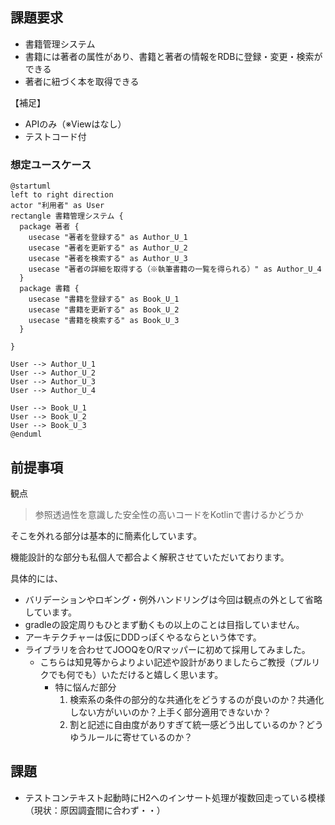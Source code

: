 ## 課題要求
- 書籍管理システム
- 書籍には著者の属性があり、書籍と著者の情報をRDBに登録・変更・検索ができる
- 著者に紐づく本を取得できる

【補足】
- APIのみ（※Viewはなし）
- テストコード付

### 想定ユースケース
```puml
@startuml
left to right direction
actor "利用者" as User
rectangle 書籍管理システム {
  package 著者 {
    usecase "著者を登録する" as Author_U_1
    usecase "著者を更新する" as Author_U_2
    usecase "著者を検索する" as Author_U_3
    usecase "著者の詳細を取得する（※執筆書籍の一覧を得られる）" as Author_U_4
  }
  package 書籍 {
    usecase "書籍を登録する" as Book_U_1
    usecase "書籍を更新する" as Book_U_2
    usecase "書籍を検索する" as Book_U_3
  }
  
}

User --> Author_U_1
User --> Author_U_2
User --> Author_U_3
User --> Author_U_4

User --> Book_U_1
User --> Book_U_2
User --> Book_U_3
@enduml
```

## 前提事項

観点
> 参照透過性を意識した安全性の高いコードをKotlinで書けるかどうか

そこを外れる部分は基本的に簡素化しています。

機能設計的な部分も私個人で都合よく解釈させていただいております。

具体的には、
- バリデーションやロギング・例外ハンドリングは今回は観点の外として省略しています。
- gradleの設定周りもひとまず動くもの以上のことは目指していません。
- アーキテクチャーは仮にDDDっぽくやるならという体です。
- ライブラリを合わせてJOOQをO/Rマッパーに初めて採用してみました。
  - こちらは知見等からよりよい記述や設計がありましたらご教授（プルリクでも何でも）いただけると嬉しく思います。
    - 特に悩んだ部分
      1. 検索系の条件の部分的な共通化をどうするのが良いのか？共通化しない方がいいのか？上手く部分適用できないか？
      2. 割と記述に自由度がありすぎて統一感どう出しているのか？どうゆうルールに寄せているのか？

## 課題

- テストコンテキスト起動時にH2へのインサート処理が複数回走っている模様（現状：原因調査間に合わず・・）